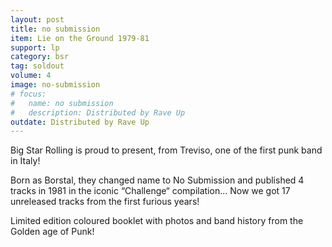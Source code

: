 ```yaml
---
layout: post
title: no submission
item: Lie on the Ground 1979-81
support: lp
category: bsr
tag: soldout 
volume: 4
image: no-submission
# focus:
#   name: no submission
#   description: Distributed by Rave Up
outdate: Distributed by Rave Up
---
```


Big Star Rolling is proud to present, from Treviso, one of the first punk band in Italy!

Born as Borstal, they changed name to No Submission and published 4 tracks in 1981 in the iconic “Challenge“ compilation...
Now we got 17 unreleased tracks from the first furious years!

Limited edition coloured booklet with photos and band history from the Golden age of Punk! 
